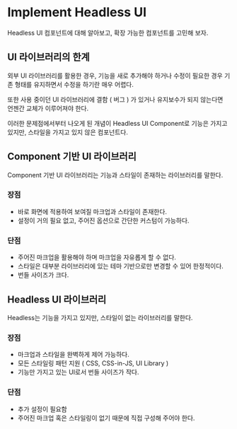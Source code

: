 # Implement Headless UI

Headless UI 컴포넌트에 대해 알아보고, 확장 가능한 컴포넌트를 고민해 보자.

## UI 라이브러리의 한계

외부 UI 라이브러리를 활용한 경우, 기능을 새로 추가해야 하거나 수정이 필요한 경우 기존 형태를 유지하면서 수정을 하기란 매우 어렵다.

또한 사용 중이던 UI 라이브러리에 결함 ( 버그 ) 가 있거나 유지보수가 되지 않는다면 언젠간 교체가 이루어져야 한다.

이러한 문제점에서부터 나오게 된 개념이 Headless UI Component로 기능은 가지고 있지만, 스타일을 가지고 있지 않은 컴포넌트다.

## Component 기반 UI 라이브러리

Component 기반 UI 라이브러리는 기능과 스타일이 존재하는 라이브러리를 말한다.

### 장점

- 바로 화면에 적용하여 보여질 마크업과 스타일이 존재한다.
- 설정이 거의 필요 없고, 주어진 옵션으로 간단한 커스텀이 가능하다.

### 단점

- 주어진 마크업을 활용해야 하며 마크업을 자유롭게 할 수 없다.
- 스타일은 대부분 라이브러리에 있는 테마 기반으로만 변경할 수 있어 한정적이다.
- 번들 사이즈가 크다.

## Headless UI 라이브러리

Headless는 기능을 가지고 있지만, 스타일이 없는 라이브러리를 말한다.

### 장점

- 마크업과 스타일을 완벽하게 제어 가능하다.
- 모든 스타일링 패턴 지원 ( CSS, CSS-in-JS, UI Library )
- 기능만 가지고 있는 UI로서 번들 사이즈가 작다.

### 단점

- 추가 설정이 필요함
- 주어진 마크업 혹은 스타일링이 없기 때문에 직접 구성해 주어야 한다.
